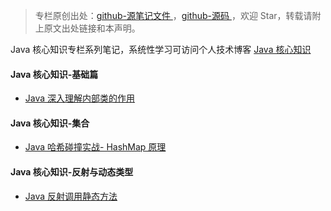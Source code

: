 > 专栏原创出处：[github-源笔记文件 ](https://github.com/GourdErwa/review-notes/tree/master/language/java-core) ，[github-源码 ](https://github.com/GourdErwa/java-advanced/tree/master/java-core)，欢迎 Star，转载请附上原文出处链接和本声明。

Java 核心知识专栏系列笔记，系统性学习可访问个人技术博客 [Java 核心知识 ](https://review-notes.top/language/java-core/)

#### Java 核心知识-基础篇
- [Java 深入理解内部类的作用](https://gourderwa.blog.csdn.net/article/details/103972092)


#### Java 核心知识-集合
- [Java 哈希碰撞实战- HashMap 原理](https://blog.csdn.net/xiaohulunb/article/details/103809321)

#### Java 核心知识-反射与动态类型
- [Java 反射调用静态方法](https://blog.csdn.net/xiaohulunb/article/details/104020384)